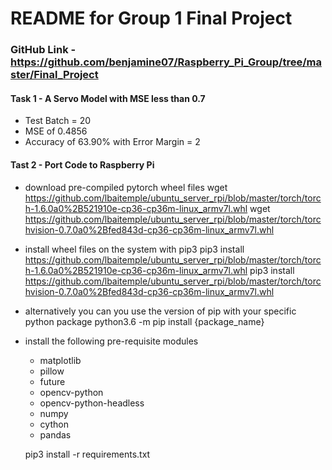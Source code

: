 # README for Group 1 Final Project

### GitHub Link - https://github.com/benjamine07/Raspberry_Pi_Group/tree/master/Final_Project

#### Task 1 - A Servo Model with MSE less than 0.7

- Test Batch = 20
- MSE of 0.4856
- Accuracy of 63.90% with Error Margin = 2

#### Tast 2 - Port Code to Raspberry Pi

- download pre-compiled pytorch wheel files
    wget https://github.com/lbaitemple/ubuntu_server_rpi/blob/master/torch/torch-1.6.0a0%2B521910e-cp36-cp36m-linux_armv7l.whl
    wget https://github.com/lbaitemple/ubuntu_server_rpi/blob/master/torch/torchvision-0.7.0a0%2Bfed843d-cp36-cp36m-linux_armv7l.whl

- install wheel files on the system with pip3
    pip3 install https://github.com/lbaitemple/ubuntu_server_rpi/blob/master/torch/torch-1.6.0a0%2B521910e-cp36-cp36m-linux_armv7l.whl
    pip3 install https://github.com/lbaitemple/ubuntu_server_rpi/blob/master/torch/torchvision-0.7.0a0%2Bfed843d-cp36-cp36m-linux_armv7l.whl
- alternatively you can you use the version of pip with your specific python package 
    python3.6 -m pip install {package_name}

- install the following pre-requisite modules
    - matplotlib
    - pillow
    - future
    - opencv-python
    - opencv-python-headless
    - numpy
    - cython
    - pandas

    pip3 install -r requirements.txt